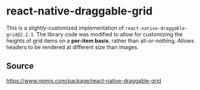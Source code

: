 # react-native-draggable-grid

This is a slightly-customized implementation of `react-native-draggable-grid@2.2.1`. The library code was modified to allow for customizing the heights of grid items on a **per-item basis**, rather than all-or-nothing. Allows headers to be rendered at different size than images.

## Source

https://www.npmjs.com/package/react-native-draggable-grid
